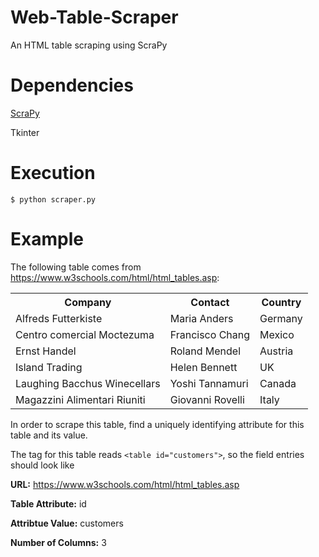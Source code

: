 # Web-Table-Scraper
An HTML table scraping using ScraPy

# Dependencies
[ScraPy](https://scrapy.org/download/)

Tkinter

# Execution
`$ python scraper.py`

# Example
The following table comes from https://www.w3schools.com/html/html_tables.asp:
<table id="customers">
  <tr>
    <th>Company</th>
    <th>Contact</th>
    <th>Country</th>
  </tr>
  <tr>
    <td>Alfreds Futterkiste</td>
    <td>Maria Anders</td>
    <td>Germany</td>
  </tr>
  <tr>
    <td>Centro comercial Moctezuma</td>
    <td>Francisco Chang</td>
    <td>Mexico</td>
  </tr>
  <tr>
    <td>Ernst Handel</td>
    <td>Roland Mendel</td>
    <td>Austria</td>
  </tr>
  <tr>
    <td>Island Trading</td>
    <td>Helen Bennett</td>
    <td>UK</td>
  </tr>
  <tr>
    <td>Laughing Bacchus Winecellars</td>
    <td>Yoshi Tannamuri</td>
    <td>Canada</td>
  </tr>
  <tr>
    <td>Magazzini Alimentari Riuniti</td>
    <td>Giovanni Rovelli</td>
    <td>Italy</td>
  </tr>
</table>

In order to scrape this table, find a uniquely identifying attribute for this table and its value.

The tag for this table reads ```<table id="customers">```, so the field entries should look like

**URL:** https://www.w3schools.com/html/html_tables.asp

**Table Attribute:** id

**Attribtue Value:** customers

**Number of Columns:** 3
